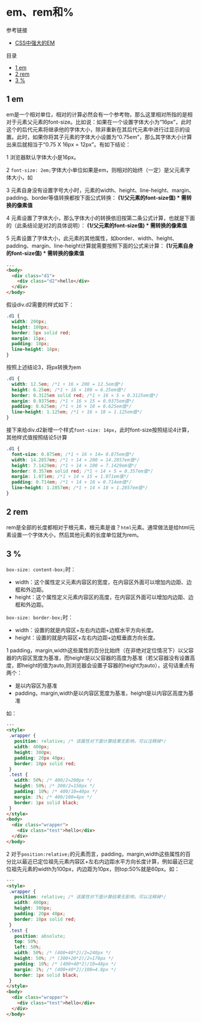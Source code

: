 # em、rem和%

参考链接

- [CSS中强大的EM](https://www.w3cplus.com/css/px-to-em)

目录

- [1 em](1-em)
- [2 rem](2-em)
- [3 %](3-%)

## 1 em

em是一个相对单位，相对的计算必然会有一个参考物，那么这里相对所指的是相对于元素父元素的font-size。比如说：如果在一个设置字体大小为“16px”，此时这个的后代元素将继承他的字体大小，除非重新在其后代元素中进行过显示的设置。此时，如果你将其子元素的字体大小设置为“0.75em”，那么其字体大小计算出来后就相当于“0.75 X 16px = 12px”。有如下结论：

1 浏览器默认字体大小是16px。

2 `font-size: 2em;`字体大小单位如果是em，则相对的始终（一定）是父元素字体大小，如

3 元素自身没有设置字号大小时，元素的width、height、line-height、margin、padding、border等值转换都按下面公式转换：
**(1/父元素的font-size值) * 需转换的像素值**

4 元素设置了字体大小，那么字体大小的转换依旧按第二条公式计算，也就是下面的（此条结论是对2的具体说明）：
**(1/父元素的font-size值) * 需转换的像素值**

5 元素设置了字体大小，此元素的其他属性，如border、width、height、padding、margin、line-height计算就需要按照下面的公式来计算：
**(1/元素自身的font-size值) * 需转换的像素值**

```html
...
<body>
  <div class="d1">
    <div class="d2">hello</div>
  </div>
</body>
```

假设div.d2需要的样式如下：

```css
.d1 {
  width: 200px;
  height: 100px;
  border: 5px solid red;
  margin: 15px;
  padding: 10px;
  line-height: 18px;
}
```

按照上述结论3，将px转换为em

```css
.d1 {
  width: 12.5em; /*1 ÷ 16 × 200 = 12.5em值*/
  height: 6.25em; /*1 ÷ 16 × 100 = 6.25em值*/
  border: 0.3125em solid red; /*1 ÷ 16 × 5 = 0.3125em值*/
  margin: 0.9375em; /*1 ÷ 16 × 15 = 0.9375em值*/
  padding: 0.625em; /*1 ÷ 16 × 10 = 0.625em值*/
  line-height: 1.125em; /*1 ÷ 16 × 18 = 1.125em值*/
}
```

接下来给div.d2新增一个样式`font-size: 14px`，此时font-size按照结论4计算，其他样式值按照结论5计算

```css
.d1 {
  font-size: 0.875em; /*1 ÷ 16 × 14= 0.875em值*/ 
  width: 14.2857em; /*1 ÷ 14 × 200 = 14.2857em值*/ 
  height: 7.1429em; /*1 ÷ 14 × 100 = 7.1429em值*/ 
  border: 0.357em solid red; /*1 ÷ 14 × 5 = 0.357em值*/ 
  margin: 1.071em; /*1 ÷ 14 × 15 = 1.071em值*/ 
  padding: 0.714em; /*1 ÷ 14 × 10 = 0.714em值*/ 
  line-height: 1.2857em; /*1 ÷ 14 × 18 = 1.2857em值*/
}
```

## 2 rem

rem是全部的长度都相对于根元素，根元素是谁？`html`元素。通常做法是给html元素设置一个字体大小，然后其他元素的长度单位就为rem。

## 3 %

`box-size: content-box;`时：

- width：这个属性定义元素内容区的宽度，在内容区外面可以增加内边距、边框和外边距。
- height：这个属性定义元素内容区的高度，在内容区外面可以增加内边距、边框和外边距。

`box-size: border-box;`时：

- width：设置的就是内容区+左右内边距+边框水平方向长度。
- height：设置的就是内容区+左右内边距+边框垂直方向长度。

1 padding，margin,width这些属性的百分比始终（在非绝对定位情况下）以父容器的内容区宽度为基准，而height是以父容器的高度为基准（若父容器没有设置高度，即height的值为auto,则浏览器会设置子容器的height为auto），这句话重点有两个：

- 是以内容区为基准
- padding，margin,width是以内容区宽度为基准，height是以内容区高度为基准

如：

```html
···
<style>
 .wrapper {
   position: relative; /* 该属性对下面计算结果无影响，可以注释掉*/
   width: 400px;
   height: 300px;
   padding: 20px 40px;
   border: 10px solid red;
 }
 .test {
   width: 50%; /* 400/2=200px */
   height: 50%; /* 300/2=150px */
   padding: 10%; /* 400/10=40px */
   margin: 1%; /* 400/100=4px */
   border: 1px solid black;
 }
</style>
<body>
  <div class="wrapper">
    <div class="test">hello</div>
  </div>
</body>
```

2  对于`position:relative;`的元素而言，padding，margin,width这些属性的百分比以最近已定位祖先元素内容区+左右内边距水平方向长度计算，例如最近已定位祖先元素的width为100px，内边距为10px，则top:50%就是60px。如：

```html
···
<style>
 .wrapper {
   position: relative; /* 该属性对下面计算结果无影响，可以注释掉*/
   width: 400px;
   height: 300px;
   padding: 20px 40px;
   border: 10px solid red;
 }
 .test {
   position: absolute;
   top: 50%;
   left: 50%;
   width: 50%; /* (400+40*2)/2=240px */
   height: 50%; /* (300+20*2)/2=170px */
   padding: 10%; /* (400+40*2)/10=48px */
   margin: 1%; /* (400+40*2)/100=4.8px */
   border: 1px solid black;
 }
</style>
<body>
  <div class="wrapper">
    <div class="test">hello</div>
  </div>
</body>
```
